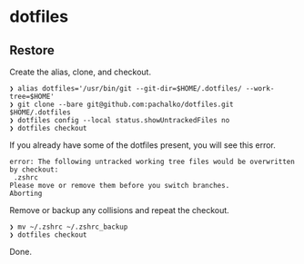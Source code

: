 # dotfiles

## Restore

Create the alias, clone, and checkout.
```
❯ alias dotfiles='/usr/bin/git --git-dir=$HOME/.dotfiles/ --work-tree=$HOME'
❯ git clone --bare git@github.com:pachalko/dotfiles.git $HOME/.dotfiles
❯ dotfiles config --local status.showUntrackedFiles no
❯ dotfiles checkout
```

If you already have some of the dotfiles present, you will see this error.
```
error: The following untracked working tree files would be overwritten by checkout:
 .zshrc
Please move or remove them before you switch branches.
Aborting
```

Remove or backup any collisions and repeat the checkout.
```
❯ mv ~/.zshrc ~/.zshrc_backup
❯ dotfiles checkout
```

Done.


